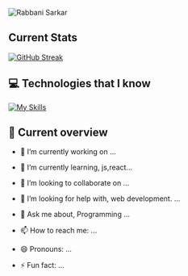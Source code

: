 ![Rabbani Sarkar](https://github.com/programmerrabbanii/programmerrabbanii/assets/135486188/fd6c26d6-6b56-4ed0-b552-cb31fb0d8840)

## Current Stats
[![GitHub Streak](https://github-readme-streak-stats.herokuapp.com?user=programmerrabbanii&theme=catppuccin-mocha)](https://git.io/streak-stats) 



## 💻 Technologies that I know
[![My Skills](https://skillicons.dev/icons?i=html,css,tailwindcss,bootstrap,js,react,firebase,mongodb)](https://skillicons.dev)

## 👀 Current overview

- 🔭 I’m currently working on ...
- 🌱 I’m currently learning,  js,react...
- 👯 I’m looking to collaborate on ...
- 🤔 I’m looking for help with, web development. ...
- 💬 Ask me about, Programming ...
- 📫 How to reach me: ...

- 😄 Pronouns: ...
- ⚡ Fun fact: ...

